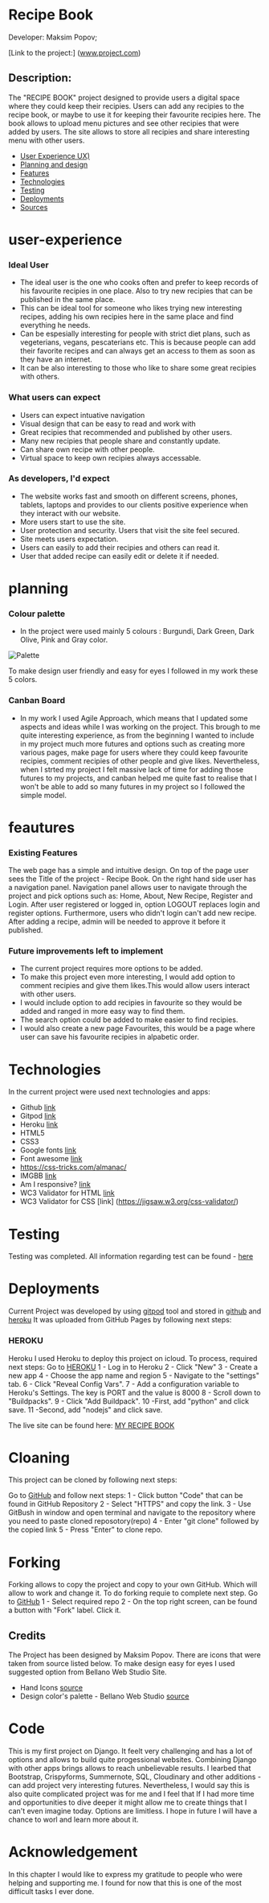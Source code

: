 # Recipe Book

Developer: Maksim Popov;

[Link to the project:] (www.project.com)


## Description:
The "RECIPE BOOK" project designed to provide users a digital space where they could keep their recipies. Users can add any recipies to the recipe book, or maybe to use it for keeping their favourite recipies here. The book allows to upload menu pictures and see other recipies that were added by users.
The site allows to store all recipies and share interesting menu with other users. 

- [User Experience UX)](#user-experience)
- [Planning and design](#planning)
- [Features](#feautures)
- [Technologies](#technologies)
- [Testing](#testing)
- [Deployments](#deployments)
- [Sources](#sources)


# user-experience

### Ideal User
- The ideal user is the one who cooks often and prefer to keep records of his favourite recipies in one place. Also to try new recipies that can be published in the same place.
- This can be ideal tool for someone who likes trying new interesting recipes, adding his own recipies here in the same place and find everything he needs. 
- Can be espesially interesting for people with strict diet plans, such as vegeterians, vegans, pescaterians etc. This is because people can add their favorite recipes and can always get an access to them as soon as they have an internet.
- It can be also interesting to those who like to share some great recipies with others.


### What users can expect

- Users can expect intuative navigation
- Visual design that can be easy to read and work with
- Great recipies that recommended and published by other users.
- Many new recipies that people share and constantly update.
- Can share own recipe with other people.
- Virtual space to keep own recipies always accessable.


### As developers, I'd expect

- The website works fast and smooth on different screens, phones, tablets, laptops and provides to our clients positive experience when they interact with our website.
- More users start to use the site.
- User protection and security. Users that visit the site feel secured.
- Site meets users expectation.
- Users can easily to add their recipies and others can read it. 
- User that added recipe can easily edit or delete it if needed.

# planning

### Colour palette

- In the project were used mainly 5 colours : Burgundi, Dark Green, Dark Olive, Pink and Gray color.

 ![Palette](https://i.ibb.co/pZcvGQw/Bellanowebstudio-django.png")

To make design user friendly and easy for eyes I followed in my work these 5 colors.

### Canban Board
- In my work I used Agile Approach, which means that I updated some aspects and ideas while I was working on the project. This brough to me quite interesting experience, 
as from the beginning I wanted to include in my project much more futures and options such as creating more various pages, make page for users where they could keep favourite recipies, comment recipies of other people and give likes. Nevertheless, when I strted my project I felt massive lack of time for adding those futures to my projects, and canban helped me quite fast to realise that I won't be able to add so many futures in my project so I followed the simple model. 

# feautures

### Existing Features

The web page has a simple and intuitive design. On top of the page user sees the Title of the project - Recipe Book. On the right hand side user has a navigation panel.
Navigation panel allows user to navigate through the project and pick options such as: Home, About, New Recipe, Register and Login.
After user registered or logged in, option LOGOUT replaces login and register options.
Furthermore, users who didn't login can't add new recipe.
After adding a recipe, admin will be needed to approve it before it published.

### Future improvements left to implement

- The current project requires more options to be added.
- To make this project even more interesting, I would add option to comment recipies and give them likes.This would allow users interact with other users.
- I would include option to add recipies in favourite so they would be added and ranged in more easy way to find them.
- The search option could be added to make easier to find recipies.
- I would also create a new page Favourites, this would be a page where user can save his favourite recipies in alpabetic order.

# Technologies

In the current project were used next technologies and apps:

- Github [link](https://github.com/)
- Gitpod [link](https://gitpod.io)
- Heroku [link](https://heroku.com/)
- HTML5
- CSS3
- Google fonts [link](https://fonts.google.com/)
- Font awesome [link](https://fontawesome.com/)
- <https://css-tricks.com/almanac/>
- IMGBB [link](https://imgbb.com/)
- Am I responsive? [link](https://ui.dev/amiresponsive)
- WC3 Validator for HTML [link](https://validator.w3.org/)
- WC3 Validator for CSS [link] (<https://jigsaw.w3.org/css-validator/>)


# Testing

Testing was completed. All information regarding test can be found - [here](TESTING.md)

# Deployments

Current Project was developed by using [gitpod](https://gitpod.io/) tool and stored in [github](https://github.com/) and [heroku](https://heroku.com)
It was uploaded from GitHub Pages by following next steps:

### HEROKU

Heroku
I used Heroku to deploy this project on icloud. To process, required next steps:
Go to [HEROKU](https://dashboard.heroku.com/apps)
1 - Log in to Heroku
2 - Click "New"
3 - Create a new app
4 - Choose the app name and region
5 - Navigate to the "settings" tab.
6 - Click "Reveal Config Vars".
7 - Add a configuration variable to Heroku's Settings. The key is PORT and the value is 8000
8 - Scroll down to "Buildpacks".
9 - Click "Add Buildpack".
10 -First, add "python" and click save.
11 -Second, add "nodejs" and click save.

The live site can be found here: [MY RECIPE BOOK](https://recipebook-project-38cd4cf73dc9.herokuapp.com/)

# Cloaning

This project can be cloned by following next steps:

 Go to [GitHub](https://github.com/) and follow next steps:
 1 - Click button "Code" that can be found in GitHub Repository
 2 - Select "HTTPS" and copy the link.
 3 - Use GitBush in window and open terminal and navigate to the repository where you need to paste cloned reposotory(repo)
 4 - Enter "git clone" followed by the copied link
 5 - Press "Enter" to clone repo.

# Forking

 Forking allows to copy the project and copy to your own GitHub. Which will allow to work and change it.
 To do forking requie to complete next step. Go to [GitHub](https://github.com/)
 1 - Select required repo
 2 - On the top right screen, can be found a button with "Fork" label. Click it.

## Credits

The Project has been designed by Maksim Popov.
There are icons that were taken from source listed below.
To make design easy for eyes I used suggested option from Bellano Web Studio Site.

- Hand Icons [source](https://fontawesome.com/)
- Design color's palette - Bellano Web Studio  [source](https://bellanowebstudio.com/food-inspired-color-palettes/)

# Code

This is my first project on Django. It feelt very challenging and has a lot of options and allows to build quite progessional websites. Combining Django with other apps brings allows to reach unbelievable results. I learbed that Bootstrap, Crispyforms, Summernote, SQL, Cloudinary and other additions - can add project very interesting futures. Nevertheless, I would say this is also quite complicated project was for me and I feel that If I had more time and opportunities to dive deeper it might allow me to create things that I can't even imagine today. Options are limitless. I hope in future I will have a chance to worl and learn more about it. 

# Acknowledgement

In this chapter I would like to express my gratitude to people who were helping and supporting me. I found for now that this is one of the most difficult tasks I ever done. 